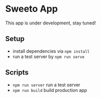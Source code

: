 # Sweeto App

This app is under development, stay tuned!

## Setup

- install dependencies via `npm install`
- run a test server by `npm run serve`

## Scripts

- `npm run server` run a test server
- `npm run build` build production app
